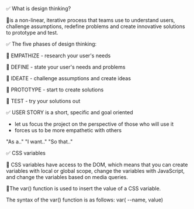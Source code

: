✅ What is design thinking?

🔸is a non-linear, iterative process that teams use to understand users, challenge assumptions, redefine problems and create innovative solutions to prototype and test.

✅ The five phases of design thinking:

🔸 EMPATHIZE - research your user's needs

🔸 DEFINE - state your user's needs and problems

🔸 IDEATE - challenge assumptions and create ideas

🔸 PROTOTYPE - start to create solutions

🔸 TEST - try your solutions out

✅ USER STORY is a short, specific and goal oriented

- let us focus the project on the perspective of those who will use it
- forces us to be more empathetic with others

"As a.." "I want.." "So that.."

✅ CSS variables

🔸 CSS variables have access to the DOM, which means that you can create variables with local or global scope, change the variables with JavaScript, and change the variables based on media queries.

🔸The var() function is used to insert the value of a CSS variable.

The syntax of the var() function is as follows:
var( --name, value)
